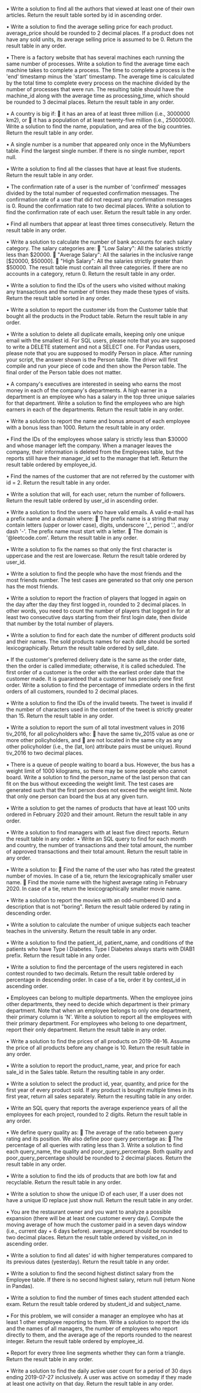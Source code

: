 •	Write a solution to find all the authors that viewed at least one of their own articles.
Return the result table sorted by id in ascending order.

•	Write a solution to find the average selling price for each product. average_price should be rounded to 2 decimal places. If a product does not have any sold units, its average selling price is assumed to be 0.
Return the result table in any order.

•	There is a factory website that has several machines each running the same number of processes. Write a solution to find the average time each machine takes to complete a process.
The time to complete a process is the 'end' timestamp minus the 'start' timestamp. The average time is calculated by the total time to complete every process on the machine divided by the number of processes that were run.
The resulting table should have the machine_id along with the average time as processing_time, which should be rounded to 3 decimal places.
Return the result table in any order.

•	A country is big if:
	it has an area of at least three million (i.e., 3000000 km2), or
	it has a population of at least twenty-five million (i.e., 25000000).
Write a solution to find the name, population, and area of the big countries.
Return the result table in any order.

•	A single number is a number that appeared only once in the MyNumbers table.
Find the largest single number. If there is no single number, report null.

•	Write a solution to find all the classes that have at least five students.
Return the result table in any order.

•	The confirmation rate of a user is the number of 'confirmed' messages divided by the total number of requested confirmation messages. The confirmation rate of a user that did not request any confirmation messages is 0. Round the confirmation rate to two decimal places.
Write a solution to find the confirmation rate of each user.
Return the result table in any order.

•	Find all numbers that appear at least three times consecutively.
Return the result table in any order.

•	Write a solution to calculate the number of bank accounts for each salary category. The salary categories are:
	"Low Salary": All the salaries strictly less than $20000.
	"Average Salary": All the salaries in the inclusive range [$20000, $50000].
	"High Salary": All the salaries strictly greater than $50000.
The result table must contain all three categories. If there are no accounts in a category, return 0.
Return the result table in any order.


•	Write a solution to find the IDs of the users who visited without making any transactions and the number of times they made these types of visits.
Return the result table sorted in any order.

•	Write a solution to report the customer ids from the Customer table that bought all the products in the Product table.
Return the result table in any order.

•	Write a solution to delete all duplicate emails, keeping only one unique email with the smallest id.
For SQL users, please note that you are supposed to write a DELETE statement and not a SELECT one.
For Pandas users, please note that you are supposed to modify Person in place.
After running your script, the answer shown is the Person table. The driver will first compile and run your piece of code and then show the Person table. The final order of the Person table does not matter.

•	A company's executives are interested in seeing who earns the most money in each of the company's departments. A high earner in a department is an employee who has a salary in the top three unique salaries for that department.
Write a solution to find the employees who are high earners in each of the departments.
Return the result table in any order.

•	Write a solution to report the name and bonus amount of each employee with a bonus less than 1000.
Return the result table in any order.

•	Find the IDs of the employees whose salary is strictly less than $30000 and whose manager left the company. When a manager leaves the company, their information is deleted from the Employees table, but the reports still have their manager_id set to the manager that left.
Return the result table ordered by employee_id.

•	Find the names of the customer that are not referred by the customer with id = 2.
Return the result table in any order.

•	Write a solution that will, for each user, return the number of followers.
Return the result table ordered by user_id in ascending order.

•	Write a solution to find the users who have valid emails.
A valid e-mail has a prefix name and a domain where:
	The prefix name is a string that may contain letters (upper or lower case), digits, underscore '_', period '.', and/or dash '-'. The prefix name must start with a letter.
	The domain is '@leetcode.com'.
Return the result table in any order.

•	Write a solution to fix the names so that only the first character is uppercase and the rest are lowercase.
Return the result table ordered by user_id.

•	Write a solution to find the people who have the most friends and the most friends number.
The test cases are generated so that only one person has the most friends.

•	Write a solution to report the fraction of players that logged in again on the day after the day they first logged in, rounded to 2 decimal places. In other words, you need to count the number of players that logged in for at least two consecutive days starting from their first login date, then divide that number by the total number of players.

•	Write a solution to find for each date the number of different products sold and their names.
The sold products names for each date should be sorted lexicographically.
Return the result table ordered by sell_date.

•	If the customer's preferred delivery date is the same as the order date, then the order is called immediate; otherwise, it is called scheduled.
The first order of a customer is the order with the earliest order date that the customer made. It is guaranteed that a customer has precisely one first order.
Write a solution to find the percentage of immediate orders in the first orders of all customers, rounded to 2 decimal places.

•	Write a solution to find the IDs of the invalid tweets. The tweet is invalid if the number of characters used in the content of the tweet is strictly greater than 15.
Return the result table in any order.

•	Write a solution to report the sum of all total investment values in 2016 tiv_2016, for all policyholders who:
	have the same tiv_2015 value as one or more other policyholders, and
	are not located in the same city as any other policyholder (i.e., the (lat, lon) attribute pairs must be unique).
Round tiv_2016 to two decimal places.

•	There is a queue of people waiting to board a bus. However, the bus has a weight limit of 1000 kilograms, so there may be some people who cannot board.
Write a solution to find the person_name of the last person that can fit on the bus without exceeding the weight limit. The test cases are generated such that the first person does not exceed the weight limit.
Note that only one person can board the bus at any given turn.

•	Write a solution to get the names of products that have at least 100 units ordered in February 2020 and their amount.
Return the result table in any order.

•	Write a solution to find managers with at least five direct reports.
Return the result table in any order.
•	Write an SQL query to find for each month and country, the number of transactions and their total amount, the number of approved transactions and their total amount.
Return the result table in any order.

•	Write a solution to:
	Find the name of the user who has rated the greatest number of movies. In case of a tie, return the lexicographically smaller user name.
	Find the movie name with the highest average rating in February 2020. In case of a tie, return the lexicographically smaller movie name.

•	Write a solution to report the movies with an odd-numbered ID and a description that is not "boring".
Return the result table ordered by rating in descending order.

•	Write a solution to calculate the number of unique subjects each teacher teaches in the university.
Return the result table in any order.

•	Write a solution to find the patient_id, patient_name, and conditions of the patients who have Type I Diabetes. Type I Diabetes always starts with DIAB1 prefix.
Return the result table in any order.

•	Write a solution to find the percentage of the users registered in each contest rounded to two decimals.
Return the result table ordered by percentage in descending order. In case of a tie, order it by contest_id in ascending order.

•	Employees can belong to multiple departments. When the employee joins other departments, they need to decide which department is their primary department. Note that when an employee belongs to only one department, their primary column is 'N'.
Write a solution to report all the employees with their primary department. For employees who belong to one department, report their only department.
Return the result table in any order.

•	Write a solution to find the prices of all products on 2019-08-16. Assume the price of all products before any change is 10.
Return the result table in any order.

•	Write a solution to report the product_name, year, and price for each sale_id in the Sales table.
Return the resulting table in any order.

•	Write a solution to select the product id, year, quantity, and price for the first year of every product sold. If any product is bought multiple times in its first year, return all sales separately.
Return the resulting table in any order.

•	Write an SQL query that reports the average experience years of all the employees for each project, rounded to 2 digits.
Return the result table in any order.

•	We define query quality as:
	The average of the ratio between query rating and its position.
We also define poor query percentage as:
	The percentage of all queries with rating less than 3.
Write a solution to find each query_name, the quality and poor_query_percentage.
Both quality and poor_query_percentage should be rounded to 2 decimal places.
Return the result table in any order.

•	Write a solution to find the ids of products that are both low fat and recyclable.
Return the result table in any order.

•	Write a solution to show the unique ID of each user, If a user does not have a unique ID replace just show null.
Return the result table in any order.

•	You are the restaurant owner and you want to analyze a possible expansion (there will be at least one customer every day).
Compute the moving average of how much the customer paid in a seven days window (i.e., current day + 6 days before). average_amount should be rounded to two decimal places.
Return the result table ordered by visited_on in ascending order.

•	Write a solution to find all dates' id with higher temperatures compared to its previous dates (yesterday).
Return the result table in any order.

•	Write a solution to find the second highest distinct salary from the Employee table. If there is no second highest salary, return null (return None in Pandas).

•	Write a solution to find the number of times each student attended each exam.
Return the result table ordered by student_id and subject_name.

•	For this problem, we will consider a manager an employee who has at least 1 other employee reporting to them.
Write a solution to report the ids and the names of all managers, the number of employees who report directly to them, and the average age of the reports rounded to the nearest integer.
Return the result table ordered by employee_id.

•	Report for every three line segments whether they can form a triangle.
Return the result table in any order.

•	Write a solution to find the daily active user count for a period of 30 days ending 2019-07-27 inclusively. A user was active on someday if they made at least one activity on that day.
Return the result table in any order.

